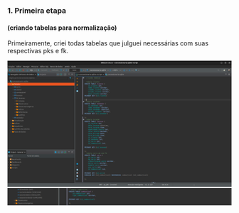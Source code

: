 ### 1. Primeira etapa 
#### (criando tabelas para normalização)
  Primeiramente, criei todas tabelas que julguei necessárias com suas respectivas pks e fk. 

![evidenciauno](../Evidências/1.png)
![evidenciatwo](../Evidências/2.png)
